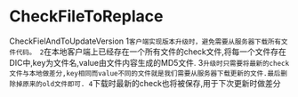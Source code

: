 # CheckFileToReplace
CheckFielAndToUpdateVersion
1`客户端实现版本升级时，避免需要从服务器下载所有文件代码。
2`在本地客户端上已经存在一个所有文件的check文件,将每一个文件存在DIC中,key为文件名,value由文件内容生成的MD5文件.
3`升级时只需要将最新的check文件与本地做差分,key相同而value不同的文件就是我们需要从服务器下载更新的文件.最后删除掉原来的old文件即可.
4`下载时最新的check也将被保存,用于下次更新时做差分

